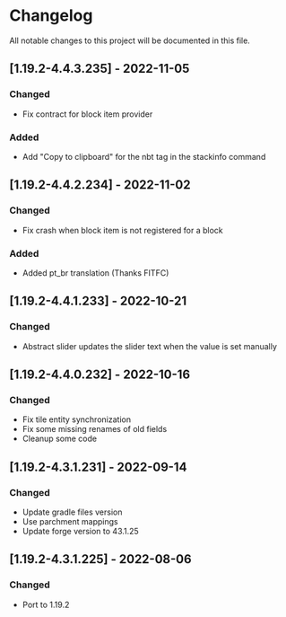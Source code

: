 # Changelog
All notable changes to this project will be documented in this file.

## [1.19.2-4.4.3.235] - 2022-11-05
### Changed
 - Fix contract for block item provider

### Added
 - Add "Copy to clipboard" for the nbt tag in the stackinfo command

## [1.19.2-4.4.2.234] - 2022-11-02
### Changed
 - Fix crash when block item is not registered for a block

### Added
 - Added pt_br translation (Thanks FITFC)

## [1.19.2-4.4.1.233] - 2022-10-21
### Changed
 - Abstract slider updates the slider text when the value is set manually

## [1.19.2-4.4.0.232] - 2022-10-16
### Changed
 - Fix tile entity synchronization
 - Fix some missing renames of old fields
 - Cleanup some code

## [1.19.2-4.3.1.231] - 2022-09-14
### Changed
 - Update gradle files version
 - Use parchment mappings
 - Update forge version to 43.1.25

## [1.19.2-4.3.1.225] - 2022-08-06
### Changed
 - Port to 1.19.2